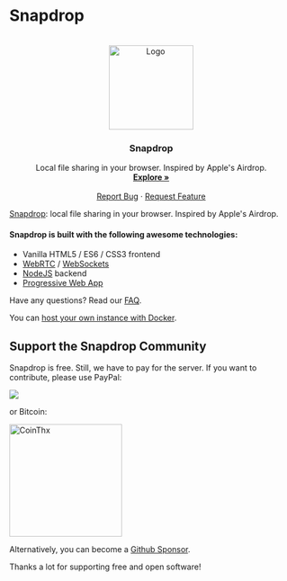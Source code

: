 # Snapdrop 

<!-- PROJECT LOGO -->
<br />
<div align="center">
  <a href="https://github.com/RobinLinus/snapdrop">
    <img src="https://onedoes.github.io/snapdrop/images/touch/chrome-splashscreen-icon-384x384.png" alt="Logo"  width="150" height="150">
  </a>
 
 
  <h3 align="center">Snapdrop</h3>

  <p align="center">
    Local file sharing in your browser. Inspired by Apple's Airdrop.
    <br />
    <a href="https://snapdrop.net"><strong>Explore  »</strong></a>
    <br />
    <br />
    <a href="https://github.com/RobinLinus/snapdrop/issues">Report Bug</a>
    ·
    <a href="https://github.com/RobinLinus/snapdrop/issues">Request Feature</a>
  </p>
</div>

[Snapdrop](https://snapdrop.net): local file sharing in your browser. Inspired by Apple's Airdrop.


#### Snapdrop is built with the following awesome technologies:
* Vanilla HTML5 / ES6 / CSS3 frontend
* [WebRTC](http://webrtc.org/) / [WebSockets](http://www.websocket.org/)
* [NodeJS](https://nodejs.org/en/) backend
* [Progressive Web App](https://wikipedia.org/wiki/Progressive_Web_App)


Have any questions? Read our [FAQ](/docs/faq.md).

You can [host your own instance with Docker](/docs/local-dev.md).


## Support the Snapdrop Community
Snapdrop is free. Still, we have to pay for the server. If you want to contribute, please use PayPal:

[<img src="https://www.paypalobjects.com/en_US/i/btn/btn_donateCC_LG.gif">](https://www.paypal.com/donate/?hosted_button_id=MG8GV7YCYT352)

or Bitcoin:

[<img src="https://coins.github.io/thx/logo-color-large-pill-320px.png" alt="CoinThx" width="200"/>](https://coins.github.io/thx/#1K9zQ8f4iTyhKyHWmiDKt21cYX2QSDckWB?label=Snapdrop&message=Thanks!%20Your%20contribution%20helps%20to%20keep%20Snapdrop%20free%20for%20everybody!) 

Alternatively, you can become a [Github Sponsor](https://github.com/sponsors/RobinLinus).

Thanks a lot for supporting free and open software!


 
